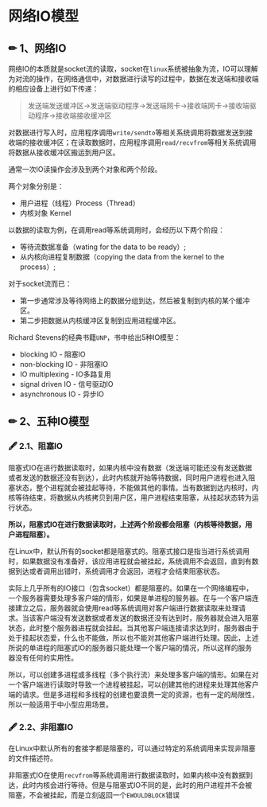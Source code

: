 # 网络IO模型

## ✏ 1、网络IO

网络IO的本质就是socket流的读取，socket在`linux`系统被抽象为流，IO可以理解为对流的操作，在网络通信中，对数据进行读写的过程中，数据在发送端和接收端的相应设备上进行如下传递：

> 发送端发送缓冲区-&gt;发送端驱动程序-&gt;发送端网卡-&gt;接收端网卡-&gt;接收端驱动程序-&gt;接收端接收缓冲区

对数据进行写入时，应用程序调用`write/sendto`等相关系统调用将数据发送到接收端的接收缓冲区；在读取数据时，应用程序调用`read/recvfrom`等相关系统调用将数据从接收缓冲区搬运到用户区。

通常一次IO读操作会涉及到两个对象和两个阶段。

两个对象分别是：

* 用户进程（线程）Process（Thread） 
* 内核对象 Kernel 

 以数据的读取为例，在调用read等系统调用时，会经历以下两个阶段：

* 等待流数据准备（wating for the data to be ready）; 
* 从内核向进程复制数据（copying the data from the kernel to the process）; 

对于socket流而已：

* 第一步通常涉及等待网络上的数据分组到达，然后被复制到内核的某个缓冲区。 
* 第二步把数据从内核缓冲区复制到应用进程缓冲区。 

Richard Stevens的经典书籍`UNP`，书中给出5种IO模型：

* blocking IO - 阻塞IO 
* non-blocking IO - 非阻塞IO 
* IO multiplexing - IO多路复用 
* signal driven IO - 信号驱动IO 
* asynchronous IO - 异步IO 

## ✏ 2、五种IO模型

### 🖋 2.1、阻塞IO

阻塞式IO在进行数据读取时，如果内核中没有数据（发送端可能还没有发送数据或者发送的数据还没有到达），此时内核就开始等待数据，同时用户进程也进入阻塞状态，整个进程就会被挂起等待，不能做其他的事情。当有数据到达内核时，内核等待结束，将数据从内核拷贝到用户区，用户进程结束阻塞，从挂起状态转为运行状态。

 **所以，阻塞式IO在进行数据读取时，上述两个阶段都会阻塞（内核等待数据，用户进程阻塞）。**

在Linux中，默认所有的socket都是阻塞式的。阻塞式接口是指当进行系统调用时，如果数据没有准备好，该应用进程就会被挂起，系统调用不会返回，直到有数据到达或者调用出错时，系统调用才会返回，进程才会结束阻塞状态。

实际上几乎所有的IO接口（包含socket）都是阻塞的。如果在一个网络编程中，一个服务器需要处理多客户端的情形，如果是单进程的服务器。在与一个客户端连接建立之后，服务器就会使用read等系统调用对客户端进行数据读取来处理请求。当该客户端没有发送数据或者发送的数据还没有达到时，服务器就会进入阻塞状态，此时整个服务器进程就会挂起。当其他客户端连接请求达到时，服务器由于处于挂起状态爱，什么也不能做，所以也不能对其他客户端进行处理。因此，上述所说的单进程的阻塞式IO的服务器只能处理一个客户端的情况，所以这样的服务器没有任何的实用性。 

所以，可以创建多进程或多线程（多个执行流）来处理多客户端的情形。如果在对一个客户端进行读取时导致一个进程被挂起，可以创建其他的进程来处理其他客户端的请求。但是多进程和多线程的创建也要浪费一定的资源，也有一定的局限性，所以一般适用于中小型应用场景。

### 🖋 2.2、非阻塞IO

在Linux中默认所有的套接字都是阻塞的，可以通过特定的系统调用来实现非阻塞的文件描述符。

 非阻塞式IO在使用`recvfrom`等系统调用进行数据读取时，如果内核中没有数据到达，此时内核会进行等待。但是与阻塞式IO不同的是，此时的用户进程并不会被阻塞，不会被挂起，而是立刻返回一个`EWOULDBLOCK`错误




